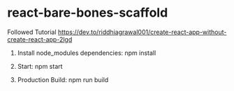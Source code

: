 # react-bare-bones-scaffold
 
Followed Tutorial
https://dev.to/riddhiagrawal001/create-react-app-without-create-react-app-2lgd

1. Install node_modules dependencies: npm install

2. Start: npm start

3. Production Build: npm run build
